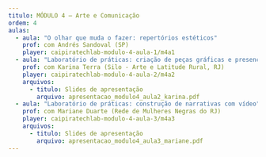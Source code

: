 ```yaml
---
titulo: MÓDULO 4 – Arte e Comunicação
ordem: 4
aulas:
  - aula: "O olhar que muda o fazer: repertórios estéticos"
    prof: com Andrés Sandoval (SP)
    player: caipiratechlab-modulo-4-aula-1/m4a1
  - aula: "Laboratório de práticas: criação de peças gráficas e presença nas redes sociais"
    prof: com Karina Terra (Silo - Arte e Latitude Rural, RJ)
    player: caipiratechlab-modulo-4-aula-2/m4a2
    arquivos:
      - titulo: Slides de apresentação
        arquivo: apresentacao_modulo4_aula2_karina.pdf
  - aula: "Laboratório de práticas: construção de narrativas com vídeo"
    prof: com Mariane Duarte (Rede de Mulheres Negras do RJ)
    player: caipiratechlab-modulo-4-aula-3/m4a3
    arquivos:
      - titulo: Slides de apresentação
        arquivo: apresentacao_modulo4_aula3_mariane.pdf
---
```


